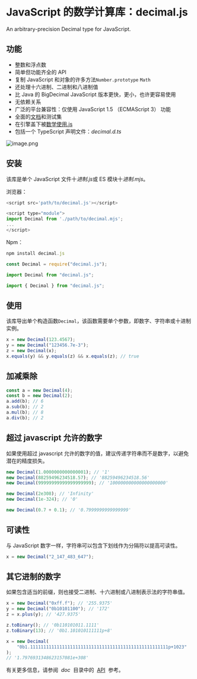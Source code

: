 # JavaScript 的数学计算库：decimal.js

An arbitrary-precision Decimal type for JavaScript.

## 功能

-   整数和浮点数
-   简单但功能齐全的 API
-   复制 JavaScript 和对象的许多方法`Number.prototype` `Math`
-   还处理十六进制、二进制和八进制值
-   比 Java 的 BigDecimal JavaScript 版本更快，更小，也许更容易使用
-   无依赖关系
-   广泛的平台兼容性：仅使用 JavaScript 1.5 （ECMAScript 3） 功能
-   全面的[文档](https://mikemcl.github.io/decimal.js/)和测试集
-   在引擎盖下被[数学使用.js](https://github.com/josdejong/mathjs)
-   包括一个 TypeScript 声明文件：_decimal.d.ts_

![image.png](/images/other/decimal/api.png)

## 安装

该库是单个 JavaScript 文件十*进制.js*或 ES 模块十*进制.mjs*。

浏览器：

```js
<script src='path/to/decimal.js'></script>

<script type="module">
import Decimal from './path/to/decimal.mjs';
...
</script>
```

Npm：

```js
npm install decimal.js
```

```js
const Decimal = require("decimal.js");

import Decimal from "decimal.js";

import { Decimal } from "decimal.js";
```

## 使用

该库导出单个构造函数`Decimal`，该函数需要单个参数，即数字、字符串或十进制实例。

```js
x = new Decimal(123.4567);
y = new Decimal("123456.7e-3");
z = new Decimal(x);
x.equals(y) && y.equals(z) && x.equals(z); // true
```

## 加减乘除

```js
const a = new Decimal(4);
const b = new Decimal(2);
a.add(b); // 6
a.sub(b); // 2
a.mul(b); // 8
a.div(b); // 2
```

## 超过 javascript 允许的数字

如果使用超过 javascript 允许的数字的值，建议传递字符串而不是数字，以避免潜在的精度损失。

```js
new Decimal(1.0000000000000001); // '1'
new Decimal(88259496234518.57); // '88259496234518.56'
new Decimal(99999999999999999999); // '100000000000000000000'

new Decimal(2e308); // 'Infinity'
new Decimal(1e-324); // '0'

new Decimal(0.7 + 0.1); // '0.7999999999999999'
```

## 可读性

与 JavaScript 数字一样，字符串可以包含下划线作为分隔符以提高可读性。

```js
x = new Decimal("2_147_483_647");
```

## 其它进制的数字

如果包含适当的前缀，则也接受二进制、十六进制或八进制表示法的字符串值。

```js
x = new Decimal("0xff.f"); // '255.9375'
y = new Decimal("0b10101100"); // '172'
z = x.plus(y); // '427.9375'

z.toBinary(); // '0b110101011.1111'
z.toBinary(13); // '0b1.101010111111p+8'

x = new Decimal(
    "0b1.1111111111111111111111111111111111111111111111111111p+1023"
);
// '1.7976931348623157081e+308'
```

有关更多信息，请参阅  *doc*  目录中的  [API](http://mikemcl.github.io/decimal.js/)  参考。
